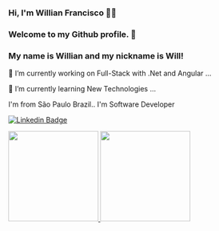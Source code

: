 ### Hi, I'm Willian Francisco  👨‍🎓

### Welcome to my Github profile. 👋

### My name is Willian and my nickname is Will!
<!--
**willianfrancisco/willianfrancisco** is a ✨ _special_ ✨ repository because its `README.md` (this file) appears on your GitHub profile.

Here are some ideas to get you started:

- 🔭 I’m currently working on ...
- 🌱 I’m currently learning ...
- 👯 I’m looking to collaborate on ...
- 🤔 I’m looking for help with ...
- 💬 Ask me about ...
- 📫 How to reach me: ...
- 😄 Pronouns: ...
- ⚡ Fun fact: ...
-->
🔭 I’m currently working on Full-Stack with .Net and Angular  ...

🌱 I’m currently learning New Technologies ...

I'm from São Paulo Brazil.. I'm Software Developer


[![Linkedin Badge](https://img.shields.io/badge/-LinkedIn-blue?style=flat-square&logo=Linkedin&logoColor=white&link=https://www.linkedin.com/in/willian-francisco)](https://www.linkedin.com/in/willian-sousa-b47605127/)

<div>
<a href="https://github.com/seu-usuário-aqui">
<img loading="lazy" height="180em" src="https://github-readme-stats.vercel.app/api/top-langs/?username=willianfrancisco&layout=compact&langs_count=7&theme=dracula"/>
<img loading="lazy" height="180em" src="https://github-readme-stats.vercel.app/api?username=willianfrancisco&show_icons=true&theme=dracula&include_all_commits=true&count_private=true"/>
</div>
